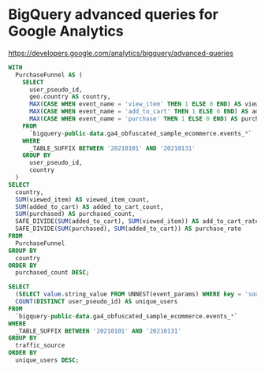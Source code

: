 # BigQuery advanced queries for Google Analytics

https://developers.google.com/analytics/bigquery/advanced-queries

```sql title="Analyze the steps leading to a purchase, calculating conversion rates by country."
WITH
  PurchaseFunnel AS (
    SELECT
      user_pseudo_id,
      geo.country AS country,
      MAX(CASE WHEN event_name = 'view_item' THEN 1 ELSE 0 END) AS viewed_item,
      MAX(CASE WHEN event_name = 'add_to_cart' THEN 1 ELSE 0 END) AS added_to_cart,
      MAX(CASE WHEN event_name = 'purchase' THEN 1 ELSE 0 END) AS purchased
    FROM
      `bigquery-public-data.ga4_obfuscated_sample_ecommerce.events_*`
    WHERE
      _TABLE_SUFFIX BETWEEN '20210101' AND '20210131'
    GROUP BY
      user_pseudo_id,
      country
  )
SELECT
  country,
  SUM(viewed_item) AS viewed_item_count,
  SUM(added_to_cart) AS added_to_cart_count,
  SUM(purchased) AS purchased_count,
  SAFE_DIVIDE(SUM(added_to_cart), SUM(viewed_item)) AS add_to_cart_rate,
  SAFE_DIVIDE(SUM(purchased), SUM(added_to_cart)) AS purchase_rate
FROM
  PurchaseFunnel
GROUP BY
  country
ORDER BY
  purchased_count DESC;
```



```sql title="Identify the most effective traffic sources."
SELECT
  (SELECT value.string_value FROM UNNEST(event_params) WHERE key = 'source') AS traffic_source,
  COUNT(DISTINCT user_pseudo_id) AS unique_users
FROM
  `bigquery-public-data.ga4_obfuscated_sample_ecommerce.events_*`
WHERE
  _TABLE_SUFFIX BETWEEN '20210101' AND '20210131'
GROUP BY
  traffic_source
ORDER BY
  unique_users DESC;
```
